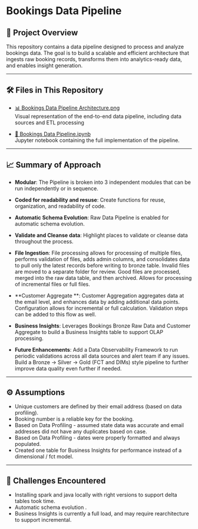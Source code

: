 # Bookings Data Pipeline

## 📌 Project Overview

This repository contains a data pipeline designed to process and analyze bookings data. The goal is to build a scalable and efficient architecture that ingests raw booking records, transforms them into analytics-ready data, and enables insight generation.

---

## 🛠️ Files in This Repository

- [📊 Bookings Data Pipeline Architecture.png](./Bookings%20Data%20Pipeline%20Architecture.png)  
  Visual representation of the end-to-end data pipeline, including data sources and ETL processing

- [📓 Bookings Data Pipeline.ipynb](./Bookings%20Data%20Pipeline.ipynb)  
  Jupyter notebook containing the full implementation of the pipeline.

---

## 📈 Summary of Approach
- **Modular**:  The Pipeline is broken into 3 independent modules that can be run independently or in sequence.
- **Coded for readability and resuse**:  Create functions for reuse, organization, and readability of code.
- **Automatic Schema Evolution**:  Raw Data Pipeline is enabled for automatic schema evolution.
- **Validate and Cleanse data**:  Highlight places to validate or cleanse data throughout the process.
  
- **File Ingestion**: File processing allows for processing of multiple files, performs validation of files, adds admin columns, and consolidates data to pull only the latest records before writing to bronze table.
                      Invalid files are moved to a separate folder for review.   Good files are processed, merged into the raw data table, and then archived.
                      Allows for processing of incremental files or full files.
- **Customer Aggregate **: Customer Aggregation aggregates data at the email level, and enhances data by adding additional data points.   Configuration allows for incremental or full calculation.
                      Validation steps can be added to this flow as well.
- **Business Insights**:  Leverages Bookings Bronze Raw Data and Customer Aggregate to build a Business Insights table to support OLAP processing.   
- **Future Enhancements**: Add a Data Observability Framework to run periodic validations across all data sources and alert team if any issues.
                           Build a Bronze -> Silver -> Gold (FCT and DIMs) style pipeline to further improve data quality even further if needed.

---

## ⚙️ Assumptions

- Unique customers are defined by their email address (based on data profiling).
- Booking number is a reliable key for the booking.
- Based on Data Profiling - assumed state data was accurate and email addresses did not have any duplicates based on case.
- Based on Data Profiling - dates were properly formatted and always populated.
- Created one table for Business Insights for performance instead of a dimensional / fct model.

---

## 🚧 Challenges Encountered

- Installing spark and java locally with right versions to support delta tables took time.
- Automatic schema evolution .
- Business Insights is currently a full load, and may require rearchitecture to support incremental.
